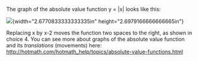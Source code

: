 The graph of the absolute value function y = |x| looks
like this:

![](media/image1.png){width="2.6770833333333335in"
height="2.6979166666666665in"}

Replacing x by x-2 moves the function two spaces to the right, as shown
in choice 4. You can see more about graphs of the absolute value
function and its *translations* (movements) here:
<http://hotmath.com/hotmath_help/topics/absolute-value-functions.html>
